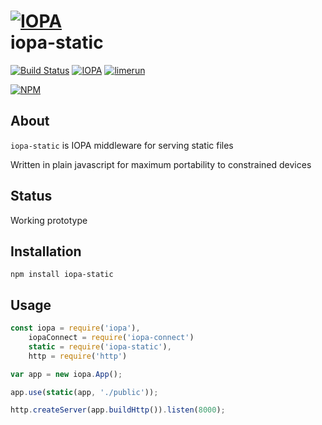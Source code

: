 # [![IOPA](http://iopa.io/iopa.png)](http://iopa.io)<br> iopa-static 

[![Build Status](https://api.shippable.com/projects/56e211399d043da07bb527cb/badge?branchName=master)](https://app.shippable.com/projects/56e211399d043da07bb527cb) 
[![IOPA](https://img.shields.io/badge/iopa-middleware-99cc33.svg?style=flat-square)](http://iopa.io)
[![limerun](https://img.shields.io/badge/limerun-certified-3399cc.svg?style=flat-square)](https://nodei.co/npm/limerun/)

[![NPM](https://nodei.co/npm/iopa-static.png?downloads=true)](https://nodei.co/npm/iopa-static/)

## About
`iopa-static` is IOPA middleware for serving static files

Written in plain javascript for maximum portability to constrained devices

## Status

Working prototype


## Installation

    npm install iopa-static

## Usage
``` js
const iopa = require('iopa'),
    iopaConnect = require('iopa-connect')
    static = require('iopa-static'),
    http = require('http')

var app = new iopa.App();

app.use(static(app, './public'));

http.createServer(app.buildHttp()).listen(8000);
``` 
